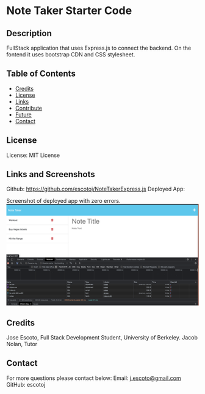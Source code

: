 # Note Taker Starter Code

## Description

FullStack application that uses Express.js to connect the backend. On the fontend it uses bootstrap CDN and CSS stylesheet.

## Table of Contents

- [Credits](#Credits)
- [License](#License)
- [Links](#Links)
- [Contribute](#Contribute)
- [Future](#Future)
- [Contact](#Contact)


## License

License: MIT License

## Links and Screenshots

Github: https://github.com/escotoj/NoteTakerExpress.js
Deployed App: 

Screenshot of deployed app with zero errors. 
![this is an image](assets/NotetakerExpress.png)

## Credits

Jose Escoto, Full Stack Development Student, University of Berkeley.
Jacob Nolan, Tutor

## Contact
For more questions please contact below:
Email: j.escoto@gmail.com
GitHub: escotoj
